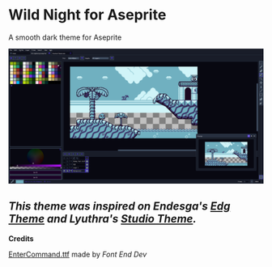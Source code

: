 # Wild Night for Aseprite 
 A smooth dark theme for Aseprite

![screenshot](https://github.com/LeonardoLourenco/Aseprite-Wild-Night-Theme/raw/master/screenshot.png)

*This theme was inspired on Endesga's [Edg Theme](https://endesga.itch.io/edgtheme) and Lyuthra's [Studio Theme](https://github.com/Lyutria/aseprite-studio-theme).*
----
**Credits**

[EnterCommand.ttf](https://fontenddev.com/fonts/enter-command/) made by *Font End Dev*
